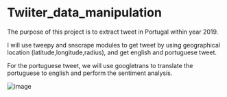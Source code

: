 # Twiiter_data_manipulation

The purpose of this project is to extract tweet in Portugal within year 2019.

I will use tweepy and snscrape modules to get tweet by using geographical location (latitude,longitude,radius), and get english and portuguese tweet.

For the portuguese tweet, we will use googletrans to translate the portuguese to english and perform the sentiment analysis.

![image](https://user-images.githubusercontent.com/58495173/110143271-0565c980-7e12-11eb-81a3-6a31a3db61ab.png)
